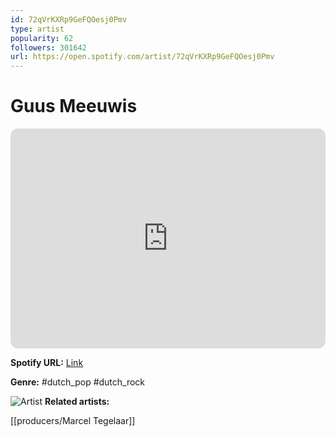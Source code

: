 ```yaml
---
id: 72qVrKXRp9GeFQOesj0Pmv
type: artist
popularity: 62
followers: 301642
url: https://open.spotify.com/artist/72qVrKXRp9GeFQOesj0Pmv
---
```

# Guus Meeuwis

<iframe style="border-radius:12px" src="https://open.spotify.com/embed/artist/72qVrKXRp9GeFQOesj0Pmv" width="100%" height="352" frameBorder="0" allowfullscreen="" allow="autoplay; clipboard-write; encrypted-media; fullscreen; picture-in-picture" loading="lazy"></iframe>

**Spotify URL:** [Link](https://open.spotify.com/artist/72qVrKXRp9GeFQOesj0Pmv)

**Genre:**  #dutch_pop #dutch_rock

![Artist](https://i.scdn.co/image/ab6761610000e5eb03fc964693d7dfb56eb4d6fd)
**Related artists:**

[[producers/Marcel Tegelaar]]
